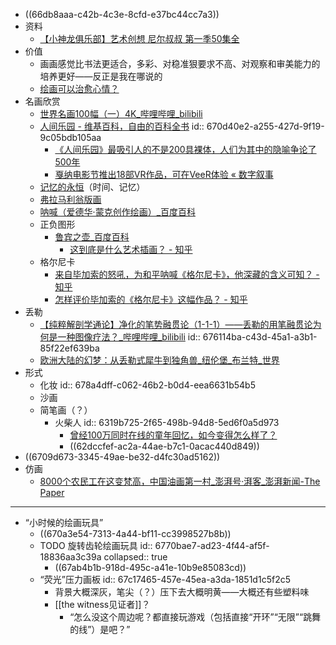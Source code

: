 - ((66db8aaa-c42b-4c3e-8cfd-e37bc44cc7a3))
- 资料
	- [【小神龙俱乐部】艺术创想 尼尔叔叔 第一季50集全](https://www.bilibili.com/video/BV1ft411D7Kv)
- 价值
	- 画画感觉比书法更适合，多彩、对稳准狠要求不高、对观察和审美能力的培养更好——反正是我在哪说的
	- [绘画可以治愈心情？](https://mp.weixin.qq.com/s/DqbeUCyBfeoK_NE1jHBzNA)
- 名画欣赏
	- [世界名画100幅（一）4K_哔哩哔哩_bilibili](https://www.bilibili.com/video/BV1ou4y1272B)
	- [人间乐园 - 维基百科，自由的百科全书](https://zh.wikipedia.org/wiki/%E4%BA%BA%E9%97%B4%E4%B9%90%E5%9B%AD)
	  id:: 670d40e2-a255-427d-9f19-9c05bdb105aa
		- [《人间乐园》最吸引人的不是200具裸体，人们为其中的隐喻争论了500年](https://www.douban.com/note/663983211/)
		- [戛纳电影节推出18部VR作品，可在VeeR体验 « 数字叙事](https://www.shuzix.com/21907.html)
	- [记忆的永恒](https://baike.baidu.com/item/%E8%AE%B0%E5%BF%86%E7%9A%84%E6%B0%B8%E6%81%92)（时间、记忆）
	- [弗拉马利翁版画](https://zhuanlan.zhihu.com/p/383464400)
	- [呐喊（爱德华·蒙克创作绘画）_百度百科](https://baike.baidu.com/item/%E5%91%90%E5%96%8A/2647556)
	- 正负图形
		- [鲁宾之壶_百度百科](https://baike.baidu.com/item/%E9%B2%81%E5%AE%BE%E4%B9%8B%E5%A3%B6/159841)
			- [这到底是什么艺术插画？ - 知乎](https://www.zhihu.com/question/51606398)
	- 格尔尼卡
		- [来自毕加索的怒吼，为和平呐喊《格尔尼卡》，他深藏的含义可知？ - 知乎](https://zhuanlan.zhihu.com/p/93628141)
		- [怎样评价毕加索的《格尔尼卡》这幅作品？ - 知乎](https://www.zhihu.com/question/300091471)
- 丢勒
	- [【纯粹解剖学通论】净化的笔势融贯论（1-1-1）——丢勒的用笔融贯论为何是一种图像疗法？_哔哩哔哩_bilibili](https://www.bilibili.com/video/BV19p4y1L749)
	  id:: 676114ba-c43d-45a1-a3b1-85f22ef639ba
	- [欧洲大陆的幻梦：从丢勒式犀牛到独角兽_纽伦堡_布兰特_世界](https://www.sohu.com/a/606305302_694312)
- 形式
	- 化妆
	  id:: 678a4dff-c062-46b2-b0d4-eea6631b54b5
	- 沙画
	- 简笔画（？）
		- 火柴人
		  id:: 6319b725-2f65-498b-94d8-5ed6f0a5d973
			- [曾经100万同时在线的童年回忆，如今变得怎么样了？](https://www.bilibili.com/video/BV1Mq4y1B73t)
			- ((62dccfef-ac2a-44ae-b7c1-0acac440d849))
- ((6709d673-3345-49ae-be32-d4fc30ad5162))
- 仿画
	- [8000个农民工在这变梵高，中国油画第一村_澎湃号·湃客_澎湃新闻-The Paper](https://www.thepaper.cn/newsDetail_forward_12157860)
- ---
- “小时候的绘画玩具”
	- ((670a3e54-7313-4a44-bf11-cc3998527b8b))
	- TODO 旋转齿轮绘画玩具
	  id:: 6770bae7-ad23-4f44-af5f-18836aa3c39a
	  collapsed:: true
		- ((67ab4b1b-918d-495c-a41e-10b9e85083cd))
	- “荧光”压力画板
	  id:: 67c17465-457e-45ea-a3da-1851d1c5f2c5
		- 背景大概深灰，笔尖（？）压下去大概明黄——大概还有些塑料味
		- [[the witness见证者]]？
			- “怎么没这个周边呢？都直接玩游戏（包括直接“开环”“无限”“跳舞的线”）是吧？”